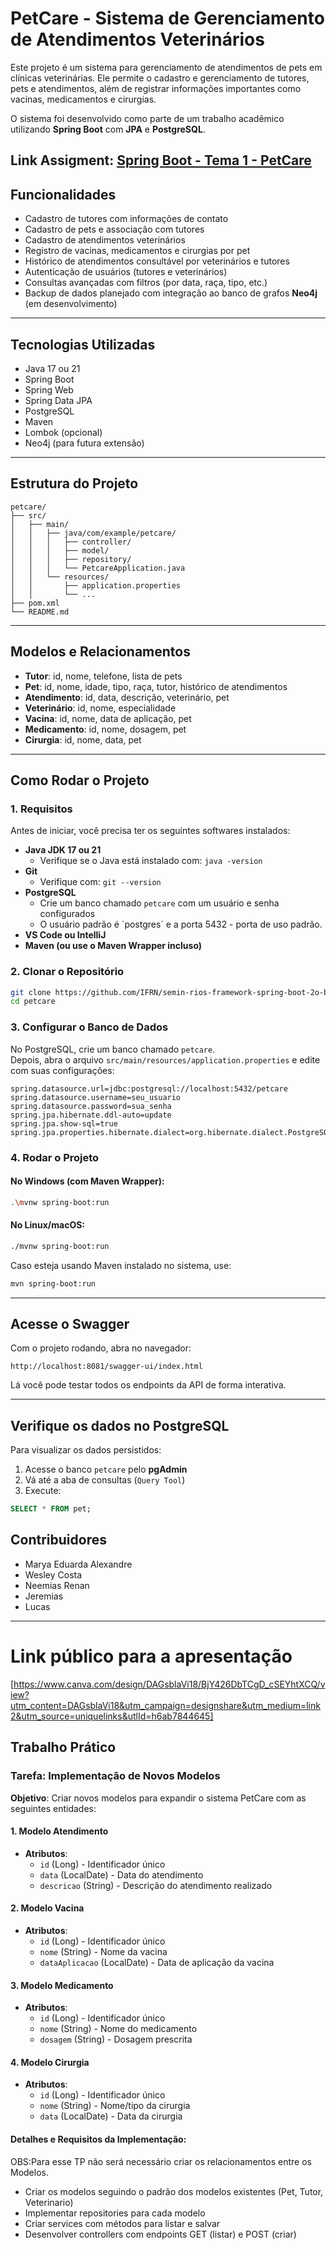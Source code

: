 
# PetCare - Sistema de Gerenciamento de Atendimentos Veterinários

Este projeto é um sistema para gerenciamento de atendimentos de pets em clínicas veterinárias. Ele permite o cadastro e gerenciamento de tutores, pets e atendimentos, além de registrar informações importantes como vacinas, medicamentos e cirurgias.

O sistema foi desenvolvido como parte de um trabalho acadêmico utilizando **Spring Boot** com **JPA** e **PostgreSQL**.


Link Assigment: [Spring Boot - Tema 1 - PetCare](https://classroom.github.com/a/8jYobUms)
---

## Funcionalidades

- Cadastro de tutores com informações de contato
- Cadastro de pets e associação com tutores
- Cadastro de atendimentos veterinários
- Registro de vacinas, medicamentos e cirurgias por pet
- Histórico de atendimentos consultável por veterinários e tutores
- Autenticação de usuários (tutores e veterinários)
- Consultas avançadas com filtros (por data, raça, tipo, etc.)
- Backup de dados planejado com integração ao banco de grafos **Neo4j** (em desenvolvimento)

---

## Tecnologias Utilizadas

- Java 17 ou 21
- Spring Boot
- Spring Web
- Spring Data JPA
- PostgreSQL
- Maven
- Lombok (opcional)
- Neo4j (para futura extensão)

---

## Estrutura do Projeto

```
petcare/
├── src/
│   ├── main/
│   │   ├── java/com/example/petcare/
│   │   │   ├── controller/
│   │   │   ├── model/
│   │   │   ├── repository/
│   │   │   └── PetcareApplication.java
│   │   └── resources/
│   │       ├── application.properties
│   │       └── ...
├── pom.xml
└── README.md
```

---

## Modelos e Relacionamentos

- **Tutor**: id, nome, telefone, lista de pets
- **Pet**: id, nome, idade, tipo, raça, tutor, histórico de atendimentos
- **Atendimento**: id, data, descrição, veterinário, pet
- **Veterinário**: id, nome, especialidade
- **Vacina**: id, nome, data de aplicação, pet
- **Medicamento**: id, nome, dosagem, pet
- **Cirurgia**: id, nome, data, pet

---

## Como Rodar o Projeto

### 1. Requisitos

Antes de iniciar, você precisa ter os seguintes softwares instalados:

- **Java JDK 17 ou 21**
  - Verifique se o Java está instalado com: `java -version`
- **Git**
  - Verifique com: `git --version`
- **PostgreSQL**
  - Crie um banco chamado `petcare` com um usuário e senha configurados
  - O usuário padrão é `postgres´ e a porta 5432 - porta de uso padrão.
- **VS Code ou IntelliJ**
- **Maven (ou use o Maven Wrapper incluso)**

### 2. Clonar o Repositório

```bash
git clone https://github.com/IFRN/semin-rios-framework-spring-boot-2o-bimestre-tema1-crud-springboot-postgre.git
cd petcare
```

### 3. Configurar o Banco de Dados

No PostgreSQL, crie um banco chamado `petcare`.  
Depois, abra o arquivo `src/main/resources/application.properties` e edite com suas configurações:

```properties
spring.datasource.url=jdbc:postgresql://localhost:5432/petcare
spring.datasource.username=seu_usuario
spring.datasource.password=sua_senha
spring.jpa.hibernate.ddl-auto=update
spring.jpa.show-sql=true
spring.jpa.properties.hibernate.dialect=org.hibernate.dialect.PostgreSQLDialect
```

### 4. Rodar o Projeto

#### No Windows (com Maven Wrapper):

```bash
.\mvnw spring-boot:run
```

#### No Linux/macOS:

```bash
./mvnw spring-boot:run
```

Caso esteja usando Maven instalado no sistema, use:

```bash
mvn spring-boot:run
```

---

## Acesse o Swagger

Com o projeto rodando, abra no navegador:

```
http://localhost:8081/swagger-ui/index.html
```

Lá você pode testar todos os endpoints da API de forma interativa.

---

## Verifique os dados no PostgreSQL

Para visualizar os dados persistidos:

1. Acesse o banco `petcare` pelo **pgAdmin**
2. Vá até a aba de consultas (`Query Tool`)
3. Execute:

```sql
SELECT * FROM pet;
```


## Contribuidores

- Marya Eduarda Alexandre
- Wesley Costa
- Neemias Renan
- Jeremias
- Lucas 

---
# Link público para a apresentação
[https://www.canva.com/design/DAGsblaVi18/BjY426DbTCgD_cSEYhtXCQ/view?utm_content=DAGsblaVi18&utm_campaign=designshare&utm_medium=link2&utm_source=uniquelinks&utlId=h6ab7844645]



## Trabalho Prático

### Tarefa: Implementação de Novos Modelos
**Objetivo**: Criar novos modelos para expandir o sistema PetCare com as seguintes entidades:


#### 1. Modelo Atendimento
- **Atributos**:
  - `id` (Long) - Identificador único
  - `data` (LocalDate) - Data do atendimento
  - `descricao` (String) - Descrição do atendimento realizado

#### 2. Modelo Vacina
- **Atributos**:
  - `id` (Long) - Identificador único
  - `nome` (String) - Nome da vacina
  - `dataAplicacao` (LocalDate) - Data de aplicação da vacina

#### 3. Modelo Medicamento
- **Atributos**:
  - `id` (Long) - Identificador único
  - `nome` (String) - Nome do medicamento
  - `dosagem` (String) - Dosagem prescrita

#### 4. Modelo Cirurgia
- **Atributos**:
  - `id` (Long) - Identificador único
  - `nome` (String) - Nome/tipo da cirurgia
  - `data` (LocalDate) - Data da cirurgia

#### Detalhes e Requisitos da Implementação:
OBS:Para esse TP não será necessário criar os relacionamentos entre os Modelos.

- Criar os modelos seguindo o padrão dos modelos existentes (Pet, Tutor, Veterinario)
- Implementar repositories para cada modelo
- Criar services com métodos para listar e salvar
- Desenvolver controllers com endpoints GET (listar) e POST (criar)

